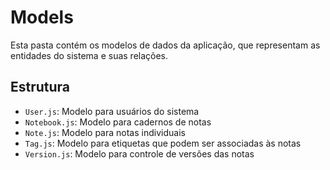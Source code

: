 # Models

Esta pasta contém os modelos de dados da aplicação, que representam as entidades do sistema e suas relações.

## Estrutura

- `User.js`: Modelo para usuários do sistema
- `Notebook.js`: Modelo para cadernos de notas
- `Note.js`: Modelo para notas individuais
- `Tag.js`: Modelo para etiquetas que podem ser associadas às notas
- `Version.js`: Modelo para controle de versões das notas